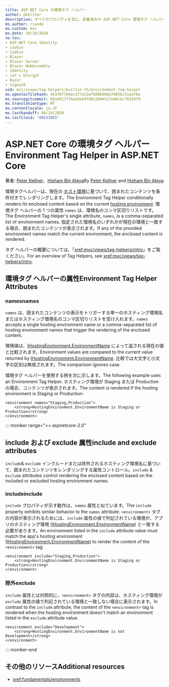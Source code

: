 ```yaml
---
title: ASP.NET Core の環境タグ ヘルパー
author: pkellner
description: すべてのプロパティを含む、定義済みの ASP.NET Core 環境タグ ヘルパー
ms.author: riande
ms.custom: mvc
ms.date: 10/10/2018
no-loc:
- ASP.NET Core Identity
- cookie
- Cookie
- Blazor
- Blazor Server
- Blazor WebAssembly
- Identity
- Let's Encrypt
- Razor
- SignalR
uid: mvc/views/tag-helpers/builtin-th/environment-tag-helper
ms.openlocfilehash: de37bf704ac377a15ef600b96ba78056c51ea7be
ms.sourcegitcommit: 65add17f74a29a647d812b04517e46cbc78258f9
ms.translationtype: MT
ms.contentlocale: ja-JP
ms.lasthandoff: 08/19/2020
ms.locfileid: "88633865"
---
```

# <a name="environment-tag-helper-in-aspnet-core"></a><span data-ttu-id="fc1b6-103">ASP.NET Core の環境タグ ヘルパー</span><span class="sxs-lookup"><span data-stu-id="fc1b6-103">Environment Tag Helper in ASP.NET Core</span></span>

<span data-ttu-id="fc1b6-104">著者: [Peter Kellner](https://peterkellner.net)、[Hisham Bin Ateya](https://twitter.com/hishambinateya)</span><span class="sxs-lookup"><span data-stu-id="fc1b6-104">By [Peter Kellner](https://peterkellner.net) and [Hisham Bin Ateya](https://twitter.com/hishambinateya)</span></span>

<span data-ttu-id="fc1b6-105">環境タグヘルパーは、現在の [ホスト環境](xref:fundamentals/environments)に基づいて、囲まれたコンテンツを条件付きでレンダリングします。</span><span class="sxs-lookup"><span data-stu-id="fc1b6-105">The Environment Tag Helper conditionally renders its enclosed content based on the current [hosting environment](xref:fundamentals/environments).</span></span> <span data-ttu-id="fc1b6-106">環境タグ ヘルパーの 1 つの属性 `names` は、環境名のコンマ区切りリストです。</span><span class="sxs-lookup"><span data-stu-id="fc1b6-106">The Environment Tag Helper's single attribute, `names`, is a comma-separated list of environment names.</span></span> <span data-ttu-id="fc1b6-107">指定された環境名のいずれかが現在の環境と一致する場合、囲まれたコンテンツが表示されます。</span><span class="sxs-lookup"><span data-stu-id="fc1b6-107">If any of the provided environment names match the current environment, the enclosed content is rendered.</span></span>

<span data-ttu-id="fc1b6-108">タグ ヘルパーの概要については、「<xref:mvc/views/tag-helpers/intro>」をご覧ください。</span><span class="sxs-lookup"><span data-stu-id="fc1b6-108">For an overview of Tag Helpers, see <xref:mvc/views/tag-helpers/intro>.</span></span>

## <a name="environment-tag-helper-attributes"></a><span data-ttu-id="fc1b6-109">環境タグ ヘルパーの属性</span><span class="sxs-lookup"><span data-stu-id="fc1b6-109">Environment Tag Helper Attributes</span></span>

### <a name="names"></a><span data-ttu-id="fc1b6-110">names</span><span class="sxs-lookup"><span data-stu-id="fc1b6-110">names</span></span>

<span data-ttu-id="fc1b6-111">`names` は、囲まれたコンテンツの表示をトリガーする単一のホスティング環境名またはホスティング環境名のコンマ区切りリストを受け入れます。</span><span class="sxs-lookup"><span data-stu-id="fc1b6-111">`names` accepts a single hosting environment name or a comma-separated list of hosting environment names that trigger the rendering of the enclosed content.</span></span>

<span data-ttu-id="fc1b6-112">環境値は、[IHostingEnvironment.EnvironmentName](xref:Microsoft.AspNetCore.Hosting.IHostingEnvironment.EnvironmentName*) によって返される現在の値と比較されます。</span><span class="sxs-lookup"><span data-stu-id="fc1b6-112">Environment values are compared to the current value returned by [IHostingEnvironment.EnvironmentName](xref:Microsoft.AspNetCore.Hosting.IHostingEnvironment.EnvironmentName*).</span></span> <span data-ttu-id="fc1b6-113">比較では大文字と小文字の区別は無視されます。</span><span class="sxs-lookup"><span data-stu-id="fc1b6-113">The comparison ignores case.</span></span>

<span data-ttu-id="fc1b6-114">環境タグ ヘルパーを使用する例を次に示します。</span><span class="sxs-lookup"><span data-stu-id="fc1b6-114">The following example uses an Environment Tag Helper.</span></span> <span data-ttu-id="fc1b6-115">ホスティング環境が Staging または Production の場合、コンテンツが表示されます。</span><span class="sxs-lookup"><span data-stu-id="fc1b6-115">The content is rendered if the hosting environment is Staging or Production:</span></span>

```cshtml
<environment names="Staging,Production">
    <strong>HostingEnvironment.EnvironmentName is Staging or Production</strong>
</environment>
```

::: moniker range=">= aspnetcore-2.0"

## <a name="include-and-exclude-attributes"></a><span data-ttu-id="fc1b6-116">include および exclude 属性</span><span class="sxs-lookup"><span data-stu-id="fc1b6-116">include and exclude attributes</span></span>

<span data-ttu-id="fc1b6-117">`include`& `exclude` インクルードまたは除外されるホスティング環境名に基づいて、囲まれたコンテンツをレンダリングする属性コントロール。</span><span class="sxs-lookup"><span data-stu-id="fc1b6-117">`include` & `exclude` attributes control rendering the enclosed content based on the included or excluded hosting environment names.</span></span>

### <a name="include"></a><span data-ttu-id="fc1b6-118">include</span><span class="sxs-lookup"><span data-stu-id="fc1b6-118">include</span></span>

<span data-ttu-id="fc1b6-119">`include` プロパティが示す動作は、`names` 属性と似ています。</span><span class="sxs-lookup"><span data-stu-id="fc1b6-119">The `include` property exhibits similar behavior to the `names` attribute.</span></span> <span data-ttu-id="fc1b6-120">`<environment>` タグの内容が表示されるためには、`include` 属性の値で列記されている環境が、アプリのホスティング環境 ([IHostingEnvironment.EnvironmentName](xref:Microsoft.AspNetCore.Hosting.IHostingEnvironment.EnvironmentName*)) と一致する必要があります。</span><span class="sxs-lookup"><span data-stu-id="fc1b6-120">An environment listed in the `include` attribute value must match the app's hosting environment ([IHostingEnvironment.EnvironmentName](xref:Microsoft.AspNetCore.Hosting.IHostingEnvironment.EnvironmentName*)) to render the content of the `<environment>` tag.</span></span>

```cshtml
<environment include="Staging,Production">
    <strong>HostingEnvironment.EnvironmentName is Staging or Production</strong>
</environment>
```

### <a name="exclude"></a><span data-ttu-id="fc1b6-121">除外</span><span class="sxs-lookup"><span data-stu-id="fc1b6-121">exclude</span></span>

<span data-ttu-id="fc1b6-122">`include` 属性とは対照的に、`<environment>` タグの内容は、ホスティング環境が `exclude` 属性の値で列記されている環境と一致しない場合に表示されます。</span><span class="sxs-lookup"><span data-stu-id="fc1b6-122">In contrast to the `include` attribute, the content of the `<environment>` tag is rendered when the hosting environment doesn't match an environment listed in the `exclude` attribute value.</span></span>

```cshtml
<environment exclude="Development">
    <strong>HostingEnvironment.EnvironmentName is not Development</strong>
</environment>
```

::: moniker-end

## <a name="additional-resources"></a><span data-ttu-id="fc1b6-123">その他のリソース</span><span class="sxs-lookup"><span data-stu-id="fc1b6-123">Additional resources</span></span>

* <xref:fundamentals/environments>
